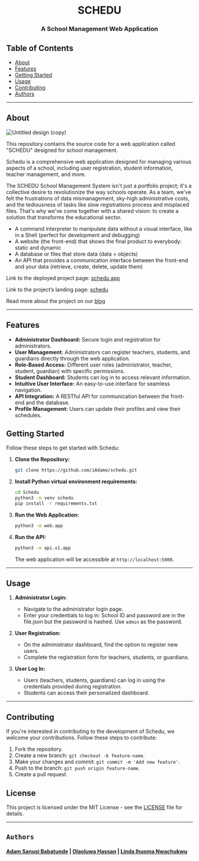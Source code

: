<div align="center">
<h1>SCHEDU</h1>

### **A School Management Web Application**
</div>

## Table of Contents
- [About](#about)
- [Features](#features)
- [Getting Started](#getting-started)
- [Usage](#usage)
- [Contributing](#contributing)
- [Authors](#authors)

---

## About
![Untitled design (copy)](https://github.com/iAdamo/Schedu/assets/106432903/f6a42b5c-b3e6-4ab5-b6a8-f3999e73eea8)

This repository contains the source code for a web application called "SCHEDU" designed for school management.<br>

Schedu is a comprehensive web application designed for managing various aspects of a school, including user registration, student information, teacher management, and more.

The SCHEDU School Management System isn't just a portfolio project; it's a collective desire to revolutionize the way schools operate. As a team, we've felt the frustrations of data mismanagement, sky-high administrative costs, and the tediousness of tasks like slow registrations process and misplaced files. That's why we've come together with a shared vision: to create a solution that transforms the educational sector.

- A command interpreter to manipulate data without a visual interface, like in a Shell (perfect for development and debugging)
- A website (the front-end) that shows the final product to everybody: static and dynamic
- A database or files that store data (data = objects)
- An API that provides a communication interface between the front-end and your data (retrieve, create, delete, update them)

Link to the deployed project page: [schedu app](https://adam-02.schedu.tech)

Link to the project’s landing page: [schedu](https://schedu.tech)

Read more about the project on our [blog](https://linkedin/in/adamsanusi)

---

## Features
- **Administrator Dashboard:** Secure login and registration for administrators.
- **User Management:** Administrators can register teachers, students, and guardians directly through the web application.
- **Role-Based Access:** Different user roles (administrator, teacher, student, guardian) with specific permissions.
- **Student Dashboard:** Students can log in to access relevant information.
- **Intuitive User Interface:** An easy-to-use interface for seamless navigation.
- **API Integration:** A RESTful API for communication between the front-end and the database.
- **Profile Management:** Users can update their profiles and view their schedules.                     

## Getting Started
Follow these steps to get started with Schedu:

1. **Clone the Repository:**
   ```bash
   git clone https://github.com/iAdamo/schedu.git
   ```

2. **Install Python virtual environment requirements:**
   ```bash
   cd Schedu
   python3 -m venv schedu
   pip install -r requirements.txt
   ```

3. **Run the Web Application:**
   ```bash
   python3 -m web.app
   ```
4. **Run the API:**
   ```bash
   python3 -m api.v1.app
   ```
   The web application will be accessible at `http://localhost:5000`.

---


## Usage
1. **Administrator Login:**
   - Navigate to the administrator login page.
   - Enter your credentials to log in: School ID and password are in the file.json but the password is hashed. Use `admin` as the password.

2. **User Registration:**
   - On the administrator dashboard, find the option to register new users.
   - Complete the registration form for teachers, students, or guardians.

3. **User Log In:**
   - Users (teachers, students, guardians) can log in using the credentials provided during registration.
   - Students can access their personalized dashboard.

---


## Contributing
If you're interested in contributing to the development of Schedu, we welcome your contributions. Follow these steps to contribute:

1. Fork the repository.
2. Create a new branch: `git checkout -b feature-name`.
3. Make your changes and commit: `git commit -m 'Add new feature'`.
4. Push to the branch: `git push origin feature-name`.
5. Create a pull request.

## License
This project is licensed under the MIT License - see the [LICENSE](https://github.com/iAdamo/schedu/blob/main/LICENSE) file for details.

---

## **`Authors`**
#### [**Adam Sanusi Babatunde**](https://linkedin/in/adamsanusi) | [**Olaoluwa Hassan**](https://linkedin/in/hassan-olaoluwa) | [**Linda Ihuoma Nwachukwu**](https://linkedin/in/linda-nwachukwu)
